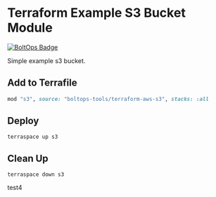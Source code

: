 # Terraform Example S3 Bucket Module

[![BoltOps Badge](https://img.boltops.com/boltops/badges/boltops-badge.png)](https://www.boltops.com)

Simple example s3 bucket.

## Add to Terrafile

```ruby
mod "s3", source: "boltops-tools/terraform-aws-s3", stacks: :all
```

## Deploy

    terraspace up s3

## Clean Up

    terraspace down s3

test4

